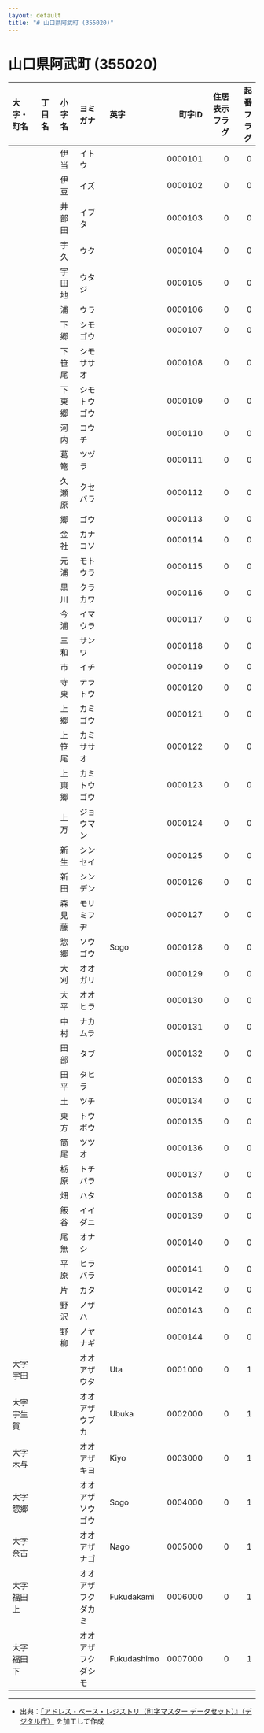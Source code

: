 ```yaml
---
layout: default
title: "# 山口県阿武町 (355020)"
---
```


# 山口県阿武町 (355020)

| 大字・町名 | 丁目名 | 小字名 | ヨミガナ | 英字 | 町字ID | 住居表示フラグ | 起番フラグ |
|:--------|:------|:------|:-----------------|:---------------------|--------:|----------:|--------:|
|  |  | 伊当 | イトウ |  | 0000101 | 0 | 0 |
|  |  | 伊豆 | イズ |  | 0000102 | 0 | 0 |
|  |  | 井部田 | イブタ |  | 0000103 | 0 | 0 |
|  |  | 宇久 | ウク |  | 0000104 | 0 | 0 |
|  |  | 宇田地 | ウタジ |  | 0000105 | 0 | 0 |
|  |  | 浦 | ウラ |  | 0000106 | 0 | 0 |
|  |  | 下郷 | シモゴウ |  | 0000107 | 0 | 0 |
|  |  | 下笹尾 | シモササオ |  | 0000108 | 0 | 0 |
|  |  | 下東郷 | シモトウゴウ |  | 0000109 | 0 | 0 |
|  |  | 河内 | コウチ |  | 0000110 | 0 | 0 |
|  |  | 葛篭 | ツヅラ |  | 0000111 | 0 | 0 |
|  |  | 久瀬原 | クセバラ |  | 0000112 | 0 | 0 |
|  |  | 郷 | ゴウ |  | 0000113 | 0 | 0 |
|  |  | 金社 | カナコソ |  | 0000114 | 0 | 0 |
|  |  | 元浦 | モトウラ |  | 0000115 | 0 | 0 |
|  |  | 黒川 | クラカワ |  | 0000116 | 0 | 0 |
|  |  | 今浦 | イマウラ |  | 0000117 | 0 | 0 |
|  |  | 三和 | サンワ |  | 0000118 | 0 | 0 |
|  |  | 市 | イチ |  | 0000119 | 0 | 0 |
|  |  | 寺東 | テラトウ |  | 0000120 | 0 | 0 |
|  |  | 上郷 | カミゴウ |  | 0000121 | 0 | 0 |
|  |  | 上笹尾 | カミササオ |  | 0000122 | 0 | 0 |
|  |  | 上東郷 | カミトウゴウ |  | 0000123 | 0 | 0 |
|  |  | 上万 | ジョウマン |  | 0000124 | 0 | 0 |
|  |  | 新生 | シンセイ |  | 0000125 | 0 | 0 |
|  |  | 新田 | シンデン |  | 0000126 | 0 | 0 |
|  |  | 森見藤 | モリミフヂ |  | 0000127 | 0 | 0 |
|  |  | 惣郷 | ソウゴウ | Sogo | 0000128 | 0 | 0 |
|  |  | 大刈 | オオガリ |  | 0000129 | 0 | 0 |
|  |  | 大平 | オオヒラ |  | 0000130 | 0 | 0 |
|  |  | 中村 | ナカムラ |  | 0000131 | 0 | 0 |
|  |  | 田部 | タブ |  | 0000132 | 0 | 0 |
|  |  | 田平 | タヒラ |  | 0000133 | 0 | 0 |
|  |  | 土 | ツチ |  | 0000134 | 0 | 0 |
|  |  | 東方 | トウボウ |  | 0000135 | 0 | 0 |
|  |  | 筒尾 | ツツオ |  | 0000136 | 0 | 0 |
|  |  | 栃原 | トチバラ |  | 0000137 | 0 | 0 |
|  |  | 畑 | ハタ |  | 0000138 | 0 | 0 |
|  |  | 飯谷 | イイダニ |  | 0000139 | 0 | 0 |
|  |  | 尾無 | オナシ |  | 0000140 | 0 | 0 |
|  |  | 平原 | ヒラバラ |  | 0000141 | 0 | 0 |
|  |  | 片 | カタ |  | 0000142 | 0 | 0 |
|  |  | 野沢 | ノザハ |  | 0000143 | 0 | 0 |
|  |  | 野柳 | ノヤナギ |  | 0000144 | 0 | 0 |
| 大字宇田 |  |  | オオアザウタ | Uta | 0001000 | 0 | 1 |
| 大字宇生賀 |  |  | オオアザウブカ | Ubuka | 0002000 | 0 | 1 |
| 大字木与 |  |  | オオアザキヨ | Kiyo | 0003000 | 0 | 1 |
| 大字惣郷 |  |  | オオアザソウゴウ | Sogo | 0004000 | 0 | 1 |
| 大字奈古 |  |  | オオアザナゴ | Nago | 0005000 | 0 | 1 |
| 大字福田上 |  |  | オオアザフクダカミ | Fukudakami | 0006000 | 0 | 1 |
| 大字福田下 |  |  | オオアザフクダシモ | Fukudashimo | 0007000 | 0 | 1 |

---

- 出典：[「アドレス・ベース・レジストリ（町字マスター データセット）』（デジタル庁）](https://www.digital.go.jp/policies/base_registry_address/) を加工して作成